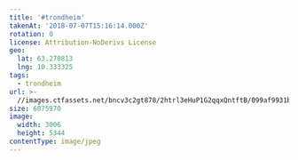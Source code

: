 ```yaml
---
title: '#trondheim'
takenAt: '2018-07-07T15:16:14.000Z'
rotation: 0
license: Attribution-NoDerivs License
geo:
  lat: 63.270813
  lng: 10.333325
tags:
  - trondheim
url: >-
  //images.ctfassets.net/bncv3c2gt878/2htrl3eHuP1G2qqxQntftB/099af9931b80d4d367cdb1dd11bf2c1d/trondheim_29393565638_o
size: 6075970
image:
  width: 3006
  height: 5344
contentType: image/jpeg
---
```


